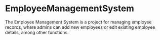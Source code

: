 # EmployeeManagementSystem
The Employee Management System is a project for managing employee records, where admins can add new employees or edit existing employee details, among other functions.

